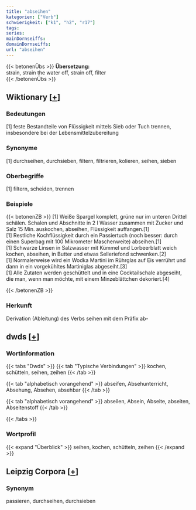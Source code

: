 ```yaml
---
title: "abseihen"
kategorien: ["Verb"]
schwierigkeit: ["k1", "h2", "r17"]
tags:
series:
mainDornseiffs:
domainDornseiffs:
url: "abseihen"
---
```


{{< betonenÜbs >}}
**Übersetzung:**  
strain, strain the water off, strain off, filter  
{{< /betonenÜbs >}}

## Wiktionary [[+](https://de.wiktionary.org/wiki/abseihen)]

### Bedeutungen
[1] feste Bestandteile von Flüssigkeit mittels Sieb oder Tuch trennen, insbesondere bei der Lebensmittelzubereitung  

### Synonyme
[1] durchseihen, durchsieben, filtern, filtrieren, kolieren, seihen, sieben  

### Oberbegriffe
[1] filtern, scheiden, trennen  

### Beispiele
{{< betonenZB >}}
[1] Weiße Spargel komplett, grüne nur im unteren Drittel schälen. Schalen und Abschnitte in 2 l Wasser zusammen mit Zucker und Salz 15 Min. auskochen, abseihen, Flüssigkeit auffangen.[1]  
[1] Restliche Kochflüssigkeit durch ein Passiertuch (noch besser: durch einen Superbag mit 100 Mikrometer Maschenweite) abseihen.[1]  
[1] Schwarze Linsen in Salzwasser mit Kümmel und Lorbeerblatt weich kochen, abseihen, in Butter und etwas Selleriefond schwenken.[2]  
[1] Normalerweise wird ein Wodka Martini im Rührglas auf Eis verrührt und dann in ein vorgekühltes Martiniglas abgeseiht.[3]  
[1] Alle Zutaten werden geschüttelt und in eine Cocktailschale abgeseiht, die man, wenn man möchte, mit einem Minzeblättchen dekoriert.[4]  

{{< /betonenZB >}}
### Herkunft
Derivation (Ableitung) des Verbs seihen mit dem Präfix ab-  



## dwds [[+](https://www.dwds.de/wb/abseihen)]

### Wortinformation
{{< tabs "Dwds" >}}
{{< tab "Typische Verbindungen" >}}
kochen, schütteln, seihen, zeihen
{{< /tab >}}

{{< tab "alphabetisch vorangehend" >}}
abseifen, Absehunterricht, Absehung, Absehen, absehbar
{{< /tab >}}

{{< tab "alphabetisch vorangehend" >}}
abseilen, Absein, Abseite, abseiten, Abseitenstoff
{{< /tab >}}

{{< /tabs >}}

### Wortprofil
{{< expand "Überblick" >}} seihen, kochen, schütteln, zeihen {{< /expand >}}

## Leipzig Corpora [[+](https://corpora.uni-leipzig.de/en/res?word=abseihen&corpusId=deu_newscrawl-public_2018)]


### Synonym
passieren, durchseihen, durchsieben

